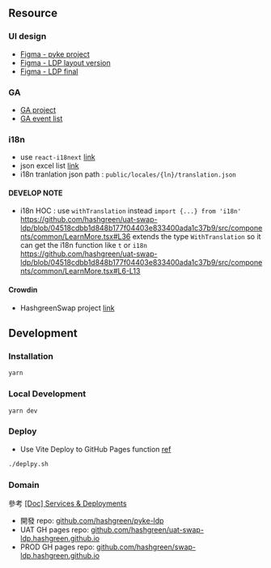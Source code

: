 ## Resource
### UI design
* [Figma - pyke project](https://www.figma.com/files/project/61146109/%F0%9F%A6%9A-Project-Pyke?fuid=1056914785060703090)
* [Figma - LDP layout version](https://www.figma.com/file/5erIV6U2lmShK68nwJL2Wc/Landing-Page-v1_RWD-(%E5%AD%90%E9%BE%8D%E8%AB%8B%E7%9C%8B%E9%80%99%E4%BB%BD)?node-id=0%3A1&t=LlCRZTTvLJsFv0na-0)
* [Figma - LDP final](https://www.figma.com/file/BeNDoCZkuInKFAF5bPMlYV/Landing-Page-v2-(%E6%A7%8B%E5%9C%96%E4%B8%AD)?node-id=99%3A356&t=EA6BpmrmhieFBLlO-0)

### GA
* [GA project](https://analytics.google.com/analytics/web/?authuser=1#/p347540937/reports/intelligenthome)
* [GA event list](https://docs.google.com/spreadsheets/d/19irCOtBJdtsvDITScZ8wJs7igQ1lABPxcSC5WVOZeOY/edit#gid=0)

### i18n
* use `react-i18next` [link](https://react.i18next.com/)
* json excel list [link](https://docs.google.com/spreadsheets/d/18fr5i14JnMnQylShn1vtQZjJTp-AqyANphBlZh0gdvU/edit#gid=845385020)
* i18n tranlation json path : `public/locales/{ln}/translation.json`
#### DEVELOP NOTE
* i18n HOC : use `withTranslation` instead `import {...} from 'i18n'`
https://github.com/hashgreen/uat-swap-ldp/blob/04518cdbb1d848b177f04403e833400ada1c37b9/src/components/common/LearnMore.tsx#L36
  extends the type `WithTranslation` so it can  get the i18n function like `t` or `i18n`
https://github.com/hashgreen/uat-swap-ldp/blob/04518cdbb1d848b177f04403e833400ada1c37b9/src/components/common/LearnMore.tsx#L6-L13

#### Crowdin
* HashgreenSwap project [link](https://crowdin.com/project/hashgreen-swap)

## Development

### Installation
```bash
yarn
```

### Local Development
```bash
yarn dev
```

### Deploy

* Use Vite Deploy to GitHub Pages function [ref](https://vitejs.dev/guide/static-deploy.html#github-pages)
```bash
./deplpy.sh
```

### Domain
參考 [[Doc] Services & Deployments](https://www.notion.so/Doc-Services-Deployments-2d06ccb2de5c48de98d209e24a8358a7) 

- 開發 repo: [github.com/hashgreen/pyke-ldp](http://github.com/hashgreen/pyke-ldp)
- UAT GH pages repo: [github.com/hashgreen/uat-swap-ldp.hashgreen.github.io](http://github.com/hashgreen/uat-swap-ldp.hashgreen.github.io)
- PROD GH pages repo: [github.com/hashgreen/swap-ldp.hashgreen.github.io](http://github.com/hashgreen/swap-ldp.hashgreen.github.io)
